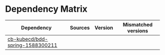 # Dependency Matrix

Dependency | Sources | Version | Mismatched versions
---------- | ------- | ------- | -------------------
[cb-kubecd/bdd-spring-1588300211](https://github.com/cb-kubecd/bdd-spring-1588300211.git) |  | []() | 
